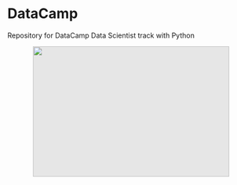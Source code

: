 # DataCamp
Repository for DataCamp Data Scientist track with Python

<img style="display: block;-webkit-user-select: none;margin: auto;cursor: zoom-in;background-color: hsl(0, 0%, 90%);transition: background-color 300ms;" src="https://media.istockphoto.com/id/1389238948/photo/hand-touching-global-networking-on-data-connection-science-big-data-internet-technology.jpg?s=612x612&w=0&k=20&c=yCNE-b7vr1kD9iRAIH4Qq6J3ZRBalj_mCZVrNVsev50=" width="400" height="266">


